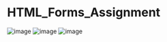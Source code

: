 # HTML_Forms_Assignment
![image](https://user-images.githubusercontent.com/78893155/145330522-fa7b1c0b-bf1a-4e92-a597-f51b72f11b05.png)
![image](https://user-images.githubusercontent.com/78893155/145330572-ec33099d-a78a-4dcc-90ff-72f6936e9a6f.png)
![image](https://user-images.githubusercontent.com/78893155/145330619-e19810e3-996b-4758-ae89-a03861931068.png)
